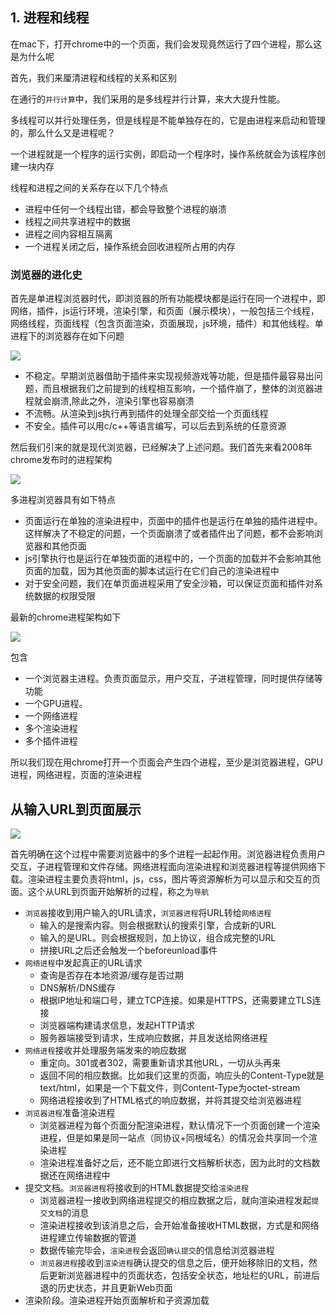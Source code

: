 ## 1. 进程和线程

在mac下，打开chrome中的一个页面，我们会发现竟然运行了四个进程，那么这是为什么呢

首先，我们来厘清进程和线程的关系和区别

在通行的`并行计算`中，我们采用的是多线程并行计算，来大大提升性能。

多线程可以并行处理任务，但是线程是不能单独存在的，它是由进程来启动和管理的，那么什么又是进程呢？

一个进程就是一个程序的运行实例，即启动一个程序时，操作系统就会为该程序创建一块内存

线程和进程之间的关系存在以下几个特点

* 进程中任何一个线程出错，都会导致整个进程的崩溃
* 线程之间共享进程中的数据
* 进程之间内容相互隔离
* 一个进程关闭之后，操作系统会回收进程所占用的内存

### 浏览器的进化史

首先是单进程浏览器时代，即浏览器的所有功能模块都是运行在同一个进程中，即网络，插件，js运行环境，渲染引擎，和页面（展示模块），一般包括三个线程，网络线程，页面线程（包含页面渲染，页面展现，js环境，插件）和其他线程。单进程下的浏览器存在如下问题

![](https://static001.geekbang.org/resource/image/6d/ca/6ddad2419b049b0eb2a8036f3dfff1ca.png)

* 不稳定。早期浏览器借助于插件来实现视频游戏等功能，但是插件最容易出问题，而且根据我们之前提到的线程相互影响，一个插件崩了，整体的浏览器进程就会崩溃,除此之外，渲染引擎也容易崩溃
* 不流畅。从渲染到js执行再到插件的处理全部交给一个页面线程
* 不安全。插件可以用c/c++等语言编写，可以后去到系统的任意资源

然后我们引来的就是现代浏览器，已经解决了上述问题。我们首先来看2008年chrome发布时的进程架构

![](https://static001.geekbang.org/resource/image/cd/60/cdc9215e6c6377fc965b7fac8c3ec960.png)

多进程浏览器具有如下特点

* 页面运行在单独的渲染进程中，页面中的插件也是运行在单独的插件进程中。这样解决了不稳定的问题，一个页面崩溃了或者插件出了问题，都不会影响浏览器和其他页面
* js引擎执行也是运行在单独页面的进程中的，一个页面的加载并不会影响其他页面的加载，因为其他页面的脚本试运行在它们自己的渲染进程中
* 对于安全问题，我们在单页面进程采用了安全沙箱，可以保证页面和插件对系统数据的权限受限

最新的chrome进程架构如下

![](https://static001.geekbang.org/resource/image/b6/fc/b61cab529fa31301bde290813b4587fc.png)

包含

* 一个浏览器主进程。负责页面显示，用户交互，子进程管理，同时提供存储等功能
* 一个GPU进程。
* 一个网络进程
* 多个渲染进程
* 多个插件进程

所以我们现在用chrome打开一个页面会产生四个进程，至少是浏览器进程，GPU进程，网络进程，页面的渲染进程

## 从输入URL到页面展示

![](https://static001.geekbang.org/resource/image/92/5d/92d73c75308e50d5c06ad44612bcb45d.png)

首先明确在这个过程中需要浏览器中的多个进程一起起作用。浏览器进程负责用户交互，子进程管理和文件存储。网络进程面向渲染进程和浏览器进程等提供网络下载。渲染进程主要负责将html，js，css，图片等资源解析为可以显示和交互的页面。这个从URL到页面开始解析的过程，称之为`导航`

* `浏览器`接收到用户输入的URL请求，`浏览器进程`将URL转给`网络进程`
    * 输入的是搜索内容。则会根据默认的搜索引擎，合成新的URL
    * 输入的是URL。则会根据规则，加上协议，组合成完整的URL
    * 拼接URL之后还会触发一个beforeunload事件
* `网络进程`中发起真正的URL请求
    * 查询是否存在本地资源/缓存是否过期
    * DNS解析/DNS缓存
    * 根据IP地址和端口号，建立TCP连接。如果是HTTPS，还需要建立TLS连接
    * 浏览器端构建请求信息，发起HTTP请求
    * 服务器端接受到请求，生成响应数据，并且发送给网络进程
* `网络进程`接收并处理服务端发来的响应数据
    * 重定向。301或者302，需要重新请求其他URL，一切从头再来
    * 返回不同的相应数据。比如我们这里的页面，响应头的Content-Type就是text/html，如果是一个下载文件，则Content-Type为octet-stream
    * 网络进程接收到了HTML格式的响应数据，并将其提交给浏览器进程
* `浏览器进程`准备渲染进程
    * 浏览器进程为每个页面分配渲染进程，默认情况下一个页面创建一个渲染进程，但是如果是同一站点（同协议+同根域名）的情况会共享同一个渲染进程
    * 渲染进程准备好之后，还不能立即进行文档解析状态，因为此时的文档数据还在网络进程中
* 提交文档。`浏览器进程`将接收到的HTML数据提交给`渲染进程`
    * 浏览器进程一接收到网络进程提交的相应数据之后，就向渲染进程发起`提交文档`的消息
    * 渲染进程接收到该消息之后，会开始准备接收HTML数据，方式是和网络进程建立传输数据的管道
    * 数据传输完毕会，`渲染进程`会返回`确认提交`的信息给浏览器进程
    * `浏览器进程`接收到`渲染进程`确认提交的信息之后，便开始移除旧的文档，然后更新浏览器进程中的页面状态，包括安全状态，地址栏的URL，前进后退的历史状态，并且更新Web页面
* 渲染阶段。渲染进程开始页面解析和子资源加载
